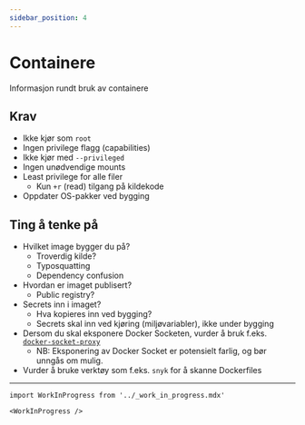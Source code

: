 ```yaml
---
sidebar_position: 4
---
```


# Containere

Informasjon rundt bruk av containere

## Krav
- Ikke kjør som `root`
- Ingen privilege flagg (capabilities)
- Ikke kjør med `--privileged`
- Ingen unødvendige mounts
- Least privilege for alle filer
    - Kun `+r` (read) tilgang på kildekode
- Oppdater OS-pakker ved bygging

## Ting å tenke på
- Hvilket image bygger du på?
    - Troverdig kilde?
    - Typosquatting
    - Dependency confusion
- Hvordan er imaget publisert?
    - Public registry?
- Secrets inn i imaget?
    - Hva kopieres inn ved bygging?
    - Secrets skal inn ved kjøring (miljøvariabler), ikke under bygging
- Dersom du skal eksponere Docker Socketen, vurder å bruk f.eks. [`docker-socket-proxy`](https://github.com/Tecnativa/docker-socket-proxy)
    - NB: Eksponering av Docker Socket er potensielt farlig, og bør unngås om mulig.
- Vurder å bruke verktøy som f.eks. `snyk` for å skanne Dockerfiles

---

```mdx-code-block
import WorkInProgress from '../_work_in_progress.mdx'

<WorkInProgress />
```